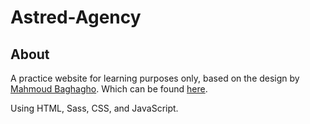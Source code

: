 # Astred-Agency
## About
A practice website for learning purposes only, based on the design by [Mahmoud Baghagho](https://dribbble.com/begha). Which can be found [here](https://dribbble.com/shots/11879189-Astred-Creative-Agency).

Using HTML, Sass, CSS, and JavaScript.